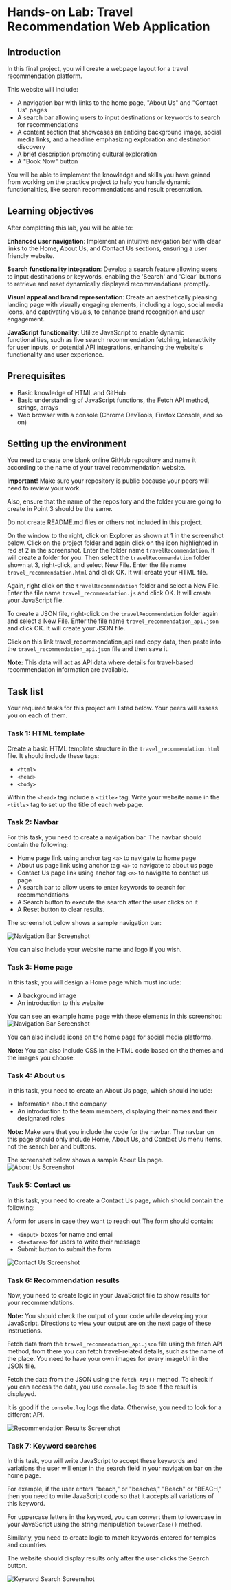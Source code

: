 # Hands-on Lab: Travel Recommendation Web Application

## Introduction
In this final project, you will create a webpage layout for a travel recommendation platform.

This website will include:

- A navigation bar with links to the home page, "About Us" and "Contact Us" pages
- A search bar allowing users to input destinations or keywords to search for recommendations
- A content section that showcases an enticing background image, social media links, and a headline emphasizing exploration and destination discovery
- A brief description promoting cultural exploration
- A "Book Now" button

You will be able to implement the knowledge and skills you have gained from working on the practice project to help you handle dynamic functionalities, like search recommendations and result presentation.

## Learning objectives
After completing this lab, you will be able to:

**Enhanced user navigation**: Implement an intuitive navigation bar with clear links to the Home, About Us, and Contact Us sections, ensuring a user friendly website.

**Search functionality integration**: Develop a search feature allowing users to input destinations or keywords, enabling the 'Search' and 'Clear' buttons to retrieve and reset dynamically displayed recommendations promptly.

**Visual appeal and brand representation**: Create an aesthetically pleasing landing page with visually engaging elements, including a logo, social media icons, and captivating visuals, to enhance brand recognition and user engagement.

**JavaScript functionality**: Utilize JavaScript to enable dynamic functionalities, such as live search recommendation fetching, interactivity for user inputs, or potential API integrations, enhancing the website's functionality and user experience.

## Prerequisites
- Basic knowledge of HTML and GitHub
- Basic understanding of JavaScript functions, the Fetch API method, strings, arrays
- Web browser with a console (Chrome DevTools, Firefox Console, and so on)

## Setting up the environment
You need to create one blank online GitHub repository and name it according to the name of your travel recommendation website.

**Important!** Make sure your repository is public because your peers will need to review your work.

Also, ensure that the name of the repository and the folder you are going to create in Point 3 should be the same.

Do not create README.md files or others not included in this project.

On the window to the right, click on Explorer as shown at 1 in the screenshot below. Click on the project folder and again click on the icon highlighted in red at 2 in the screenshot. Enter the folder name `travelRecommendation`. It will create a folder for you. Then select the `travelRecommendation` folder shown at 3, right-click, and select New File. Enter the file name `travel_recommendation.html` and click OK. It will create your HTML file.

Again, right click on the `travelRecommendation` folder and select a New File. Enter the file name `travel_recommendation.js` and click OK. It will create your JavaScript file.

To create a JSON file, right-click on the `travelRecommendation` folder again and select a New File. Enter the file name `travel_recommendation_api.json` and click OK. It will create your JSON file.

Click on this link travel_recommendation_api and copy data, then paste into the `travel_recommendation_api.json` file and then save it.

**Note:** This data will act as API data where details for travel-based recommendation information are available.

## Task list
Your required tasks for this project are listed below. Your peers will assess you on each of them.

### Task 1: HTML template
Create a basic HTML template structure in the `travel_recommendation.html` file. It should include these tags:

- `<html>`
- `<head>`
- `<body>`

Within the `<head>` tag include a `<title>` tag.
Write your website name in the `<title>` tag to set up the title of each web page.

### Task 2: Navbar
For this task, you need to create a navigation bar. The navbar should contain the following:

- Home page link using anchor tag `<a>` to navigate to home page
- About us page link using anchor tag `<a>` to navigate to about us page
- Contact Us page link using anchor tag `<a>` to navigate to contact us page
- A search bar to allow users to enter keywords to search for recommendations
- A Search button to execute the search after the user clicks on it
- A Reset button to clear results.

The screenshot below shows a sample navigation bar:

![Navigation Bar Screenshot](./images/navbar-screenshot.png)

You can also include your website name and logo if you wish.

### Task 3: Home page
In this task, you will design a Home page which must include:

- A background image
- An introduction to this website

You can see an example home page with these elements in this screenshot:
![Navigation Bar Screenshot](./images/homepage-screenshot.png)

You can also include icons on the home page for social media platforms.

**Note:** You can also include CSS in the HTML code based on the themes and the images you choose.

### Task 4: About us
In this task, you need to create an About Us page, which should include:

- Information about the company
- An introduction to the team members, displaying their names and their designated roles

**Note:** Make sure that you include the code for the navbar. The navbar on this page should only include Home, About Us, and Contact Us menu items, not the search bar and buttons.

The screenshot below shows a sample About Us page.
![About Us Screenshot](./images/aboutus-screenshot.png)

### Task 5: Contact us
In this task, you need to create a Contact Us page, which should contain the following:

A form for users in case they want to reach out
The form should contain:
- `<input>` boxes for name and email
- `<textarea>` for users to write their message
- Submit button to submit the form

![Contact Us Screenshot](./images/contact-screenshot.png)

### Task 6: Recommendation results
Now, you need to create logic in your JavaScript file to show results for your recommendations.

**Note:** You should check the output of your code while developing your JavaScript. Directions to view your output are on the next page of these instructions.

Fetch data from the `travel_recommendation_api.json` file using the fetch API method, from there you can fetch travel-related details, such as the name of the place. You need to have your own images for every imageUrl in the JSON file.

Fetch the data from the JSON using the `fetch API()` method. To check if you can access the data, you use `console.log` to see if the result is displayed.

It is good if the `console.log` logs the data. Otherwise, you need to look for a different API.

![Recommendation Results Screenshot](./images/recommendations-screenshot.png)

### Task 7: Keyword searches
In this task, you will write JavaScript to accept these keywords and variations the user will enter in the search field in your navigation bar on the home page.

For example, if the user enters "beach," or "beaches," "Beach" or "BEACH," then you need to write JavaScript code so that it accepts all variations of this keyword.

For uppercase letters in the keyword, you can convert them to lowercase in your JavaScript using the string manipulation `toLowerCase()` method.

Similarly, you need to create logic to match keywords entered for temples and countries.

The website should display results only after the user clicks the Search button.

![Keyword Search Screenshot](./images/keyword-search-screenshot.png)